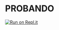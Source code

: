 # PROBANDO
[![Run on Repl.it](https://repl.it/badge/github/andreaflores02/Project-2)](https://repl.it/github/andreaflores02/Project-2)